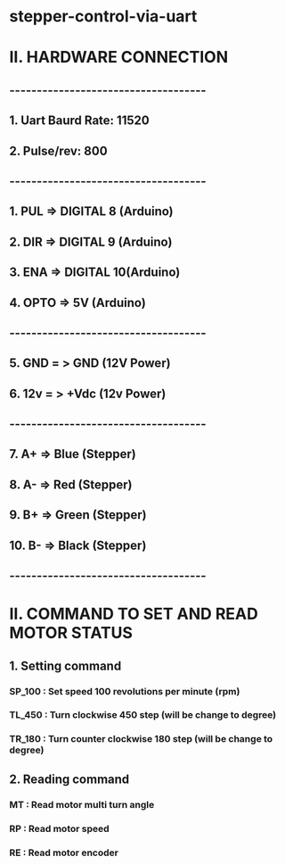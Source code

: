 # stepper-control-via-uart
# II. HARDWARE CONNECTION
## ------------------------------------
## 1. Uart Baurd Rate: 11520
## 2. Pulse/rev: 800 
## ------------------------------------
## 1. PUL       => DIGITAL 8 (Arduino)
## 2. DIR       => DIGITAL 9 (Arduino)
## 3. ENA       => DIGITAL 10(Arduino)
## 4. OPTO      => 5V        (Arduino)
## ------------------------------------
## 5. GND       = > GND  (12V Power)
## 6. 12v       = > +Vdc (12v Power)
## ------------------------------------
## 7. A+        => Blue  (Stepper)
## 8. A-        => Red   (Stepper)
## 9. B+        => Green (Stepper)
## 10. B-       => Black (Stepper)
## ------------------------------------

# II. COMMAND TO SET AND READ MOTOR STATUS

## 1. Setting command
 ### SP_100  : Set speed 100 revolutions per minute (rpm)
 ### TL_450  : Turn clockwise 450 step (will be change to degree)
 ### TR_180  : Turn counter clockwise 180 step (will be change to degree)

## 2. Reading command
 ### MT      : Read motor multi turn angle
 ### RP      : Read motor speed
 ### RE      : Read motor encoder
